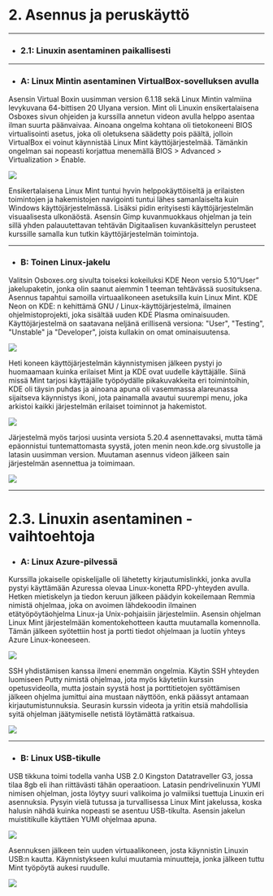 # 2\. Asennus ja peruskäyttö
---
- ### 2.1: Linuxin asentaminen paikallisesti
---
- ### A: Linux Mintin asentaminen VirtualBox-sovelluksen avulla

Asensin Virtual Boxin uusimman version 6.1.18 sekä Linux Mintin valmiina levykuvana 64-bittisen 20 Ulyana version. Mint oli Linuxin ensikertalaisena Osboxes sivun ohjeiden ja kurssilla annetun videon avulla helppo asentaa ilman suurta päänvaivaa. Ainoana ongelma kohtana oli tietokoneeni BIOS virtualisointi asetus, joka oli oletuksena säädetty pois päältä, jolloin VirtualBox ei voinut käynnistää Linux Mint käyttöjärjestelmää. Tämänkin ongelman sai nopeasti korjattua menemällä BIOS > Advanced > Virtualization > Enable.

![](https://raw.githubusercontent.com/PetteriHavia/E9955-3003-Linux-Johdatus/main/src/Kuvat/LinuxMint.jpg)

Ensikertalaisena Linux Mint tuntui hyvin helppokäyttöiseltä ja erilaisten toimintojen ja hakemistojen navigointi tuntui lähes samanlaiselta kuin Windows käyttöjärjestelmässä. Lisäksi pidin erityisesti käyttöjärjestelmän visuaalisesta ulkonäöstä. Asensin Gimp kuvanmuokkaus ohjelman ja tein sillä yhden palauutettavan tehtävän Digitaalisen kuvankäsittelyn perusteet kurssille samalla kun tutkin käyttöjärjestelmän toimintoja.

---

- ### B: Toinen Linux-jakelu

Valitsin Osboxes.org sivulta toiseksi kokeiluksi KDE Neon versio 5.10”User” jakelupaketin, jonka olin saanut aiemmin 1 teeman tehtävässä suosituksena. Asennus tapahtui samoilla virtuaalikoneen asetuksilla kuin Linux Mint. KDE Neon on KDE: n kehittämä GNU / Linux-käyttöjärjestelmä, ilmainen ohjelmistoprojekti, joka sisältää uuden KDE Plasma ominaisuuden. Käyttöjärjestelmä on saatavana neljänä erillisenä versiona: "User", "Testing", "Unstable" ja "Developer", joista kullakin on omat ominaisuutensa.

![](https://raw.githubusercontent.com/PetteriHavia/E9955-3003-Linux-Johdatus/main/src/Kuvat/kde_neon.jpg)

Heti koneen käyttöjärjestelmän käynnistymisen jälkeen pystyi jo huomaamaan kuinka erilaiset Mint ja KDE ovat uudelle käyttäjälle. Siinä missä Mint tarjosi käyttäjälle työpöydälle pikakuvakkeita eri toimintoihin, KDE oli täysin puhdas ja ainoana apuna oli vasemmassa alareunassa sijaitseva käynnistys ikoni, jota painamalla avautui suurempi menu, joka arkistoi kaikki järjestelmän erilaiset toiminnot ja hakemistot.

![](https://raw.githubusercontent.com/PetteriHavia/E9955-3003-Linux-Johdatus/main/src/Kuvat/kde_neon2.jpg)

Järjestelmä myös tarjosi uusinta versiota 5.20.4 asennettavaksi, mutta tämä epäonnistui tuntemattomasta syystä, joten menin neon.kde.org sivustolle ja latasin uusimman version. Muutaman asennus videon jälkeen sain järjestelmän asennettua ja toimimaan.

![](https://raw.githubusercontent.com/PetteriHavia/E9955-3003-Linux-Johdatus/main/src/Kuvat/kde_neon20.4.jpg)

---

# 2.3\. Linuxin asentaminen - vaihtoehtoja

- ### A: Linux Azure-pilvessä

Kurssilla jokaiselle opiskelijalle oli lähetetty kirjautumislinkki, jonka avulla pystyi käyttämään Azuressa olevaa Linux-konetta RPD-yhteyden avulla. Hetken mietiskelyn ja tiedon keruun jälkeen päädyin kokeilemaan Remmia nimistä ohjelmaa, joka on avoimen lähdekoodin ilmainen etätyöpöytäohjelma Linux-ja Unix-pohjaisiin järjestelmiin. Asensin ohjelman Linux Mint järjestelmään komentokehotteen kautta muutamalla komennolla. Tämän jälkeen syötettiin host ja portti tiedot ohjelmaan ja luotiin yhteys Azure Linux-koneeseen.

![](https://raw.githubusercontent.com/PetteriHavia/E9955-3003-Linux-Johdatus/main/src/Kuvat/remmina.jpg)

SSH yhdistämisen kanssa ilmeni enemmän ongelmia. Käytin SSH yhteyden luomiseen Putty nimistä ohjelmaa, jota myös käytetiin kurssin opetusvideolla, mutta jostain syystä host ja porttitietojen syöttämisen jälkeen ohjelma jumittui aina mustaan näyttöön, enkä päässyt antamaan kirjautumistunnuksia. Seurasin kurssin videota ja yritin etsiä mahdollisia syitä ohjelman jäätymiselle netistä löytämättä ratkaisua.

![](https://raw.githubusercontent.com/PetteriHavia/E9955-3003-Linux-Johdatus/main/src/Kuvat/Putty.jpg)

---

- ### B: Linux USB-tikulle

USB tikkuna toimi todella vanha USB 2.0 Kingston Datatraveller G3, jossa tilaa 8gb eli ihan riittävästi tähän operaatioon. Latasin pendrivelinuxin YUMI nimisen ohjelman, josta löytyy suuri valikoima jo valmiiksi tuettuja Linuxin eri asennuksia. Pysyin vielä tutussa ja turvallisessa Linux Mint jakelussa, koska halusin nähdä kuinka nopeasti se asentuu USB-tikulta. Asensin jakelun muistitikulle käyttäen YUMI ohjelmaa apuna.

![](https://raw.githubusercontent.com/PetteriHavia/E9955-3003-Linux-Johdatus/main/src/Kuvat/usb_boot.jpg)

Asennuksen jälkeen tein uuden virtuaalikoneen, josta käynnistin Linuxin USB:n kautta. Käynnistykseen kului muutamia minuutteja, jonka jälkeen tuttu Mint työpöytä aukesi ruudulle.

![](https://raw.githubusercontent.com/PetteriHavia/E9955-3003-Linux-Johdatus/main/src/Kuvat/usb_mint.jpg)
